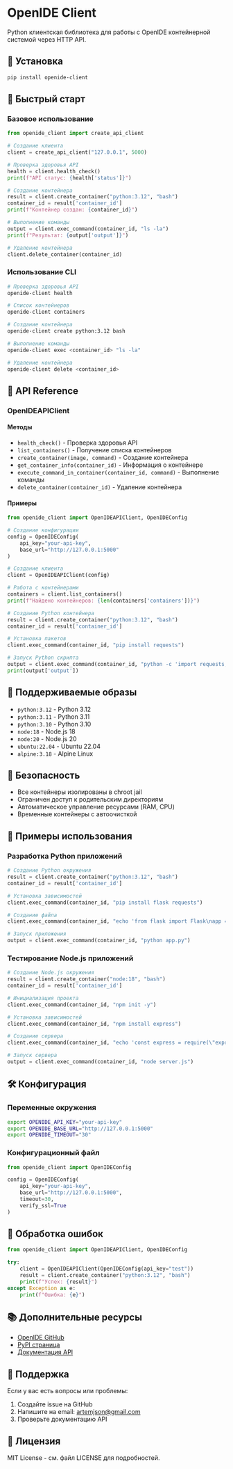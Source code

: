 # OpenIDE Client

Python клиентская библиотека для работы с OpenIDE контейнерной системой через HTTP API.

## 🚀 Установка

```bash
pip install openide-client
```

## 📖 Быстрый старт

### Базовое использование

```python
from openide_client import create_api_client

# Создание клиента
client = create_api_client("127.0.0.1", 5000)

# Проверка здоровья API
health = client.health_check()
print(f"API статус: {health['status']}")

# Создание контейнера
result = client.create_container("python:3.12", "bash")
container_id = result['container_id']
print(f"Контейнер создан: {container_id}")

# Выполнение команды
output = client.exec_command(container_id, "ls -la")
print(f"Результат: {output['output']}")

# Удаление контейнера
client.delete_container(container_id)
```

### Использование CLI

```bash
# Проверка здоровья API
openide-client health

# Список контейнеров
openide-client containers

# Создание контейнера
openide-client create python:3.12 bash

# Выполнение команды
openide-client exec <container_id> "ls -la"

# Удаление контейнера
openide-client delete <container_id>
```

## 🔧 API Reference

### OpenIDEAPIClient

#### Методы

- `health_check()` - Проверка здоровья API
- `list_containers()` - Получение списка контейнеров
- `create_container(image, command)` - Создание контейнера
- `get_container_info(container_id)` - Информация о контейнере
- `execute_command_in_container(container_id, command)` - Выполнение команды
- `delete_container(container_id)` - Удаление контейнера

#### Примеры

```python
from openide_client import OpenIDEAPIClient, OpenIDEConfig

# Создание конфигурации
config = OpenIDEConfig(
    api_key="your-api-key",
    base_url="http://127.0.0.1:5000"
)

# Создание клиента
client = OpenIDEAPIClient(config)

# Работа с контейнерами
containers = client.list_containers()
print(f"Найдено контейнеров: {len(containers['containers'])}")

# Создание Python контейнера
result = client.create_container("python:3.12", "bash")
container_id = result['container_id']

# Установка пакетов
client.exec_command(container_id, "pip install requests")

# Запуск Python скрипта
output = client.exec_command(container_id, "python -c 'import requests; print(requests.__version__)'")
print(output['output'])
```

## 🐳 Поддерживаемые образы

- `python:3.12` - Python 3.12
- `python:3.11` - Python 3.11
- `python:3.10` - Python 3.10
- `node:18` - Node.js 18
- `node:20` - Node.js 20
- `ubuntu:22.04` - Ubuntu 22.04
- `alpine:3.18` - Alpine Linux

## 🔐 Безопасность

- Все контейнеры изолированы в chroot jail
- Ограничен доступ к родительским директориям
- Автоматическое управление ресурсами (RAM, CPU)
- Временные контейнеры с автоочисткой

## 📝 Примеры использования

### Разработка Python приложений

```python
# Создание Python окружения
result = client.create_container("python:3.12", "bash")
container_id = result['container_id']

# Установка зависимостей
client.exec_command(container_id, "pip install flask requests")

# Создание файла
client.exec_command(container_id, "echo 'from flask import Flask\napp = Flask(__name__)\n@app.route(\"/\")\ndef hello():\n    return \"Hello OpenIDE!\"\n\nif __name__ == \"__main__\":\n    app.run(host=\"0.0.0.0\", port=5000)' > app.py")

# Запуск приложения
output = client.exec_command(container_id, "python app.py")
```

### Тестирование Node.js приложений

```python
# Создание Node.js окружения
result = client.create_container("node:18", "bash")
container_id = result['container_id']

# Инициализация проекта
client.exec_command(container_id, "npm init -y")

# Установка зависимостей
client.exec_command(container_id, "npm install express")

# Создание сервера
client.exec_command(container_id, "echo 'const express = require(\"express\");\nconst app = express();\napp.get(\"/\", (req, res) => res.send(\"Hello OpenIDE!\"));\napp.listen(3000, () => console.log(\"Server running on port 3000\"));' > server.js")

# Запуск сервера
output = client.exec_command(container_id, "node server.js")
```

## 🛠️ Конфигурация

### Переменные окружения

```bash
export OPENIDE_API_KEY="your-api-key"
export OPENIDE_BASE_URL="http://127.0.0.1:5000"
export OPENIDE_TIMEOUT="30"
```

### Конфигурационный файл

```python
from openide_client import OpenIDEConfig

config = OpenIDEConfig(
    api_key="your-api-key",
    base_url="http://127.0.0.1:5000",
    timeout=30,
    verify_ssl=True
)
```

## 🐛 Обработка ошибок

```python
from openide_client import OpenIDEAPIClient, OpenIDEConfig

try:
    client = OpenIDEAPIClient(OpenIDEConfig(api_key="test"))
    result = client.create_container("python:3.12", "bash")
    print(f"Успех: {result}")
except Exception as e:
    print(f"Ошибка: {e}")
```

## 📚 Дополнительные ресурсы

- [OpenIDE GitHub](https://github.com/artemjs/OpenIDE/tree/openide-client)
- [PyPI страница](https://pypi.org/project/openide-client/)
- [Документация API](https://pypi.org/project/openide-client/1.1.2/)

## 🤝 Поддержка

Если у вас есть вопросы или проблемы:

1. Создайте issue на GitHub
2. Напишите на email: artemjson@gmail.com
3. Проверьте документацию API

## 📄 Лицензия

MIT License - см. файл LICENSE для подробностей.
